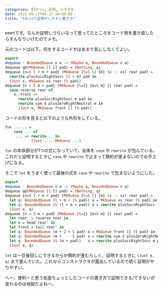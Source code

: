 ```yaml
---
categories: [Idris, 証明, 小ネタ]
date: 2022-09-17T04:17:30+09:00
title: "Idrisで証明がしやすい書き方"
---
```

κeenです。なんか証明しづらいなって思ってたところをコード側を書き直したらすんなりいけたのでメモ。

<!--more-->

元のコードは以下。何をするコードかはあまり気にしなくてよい。

```idris
export
dequeue : BoundedQueue n a -> (Maybe a, BoundedQueue n a)
dequeue q@(MkQueue [] [] pad) = (Nothing, q)
dequeue {n=S l + m + pad} (MkQueue {l=S l} {m} (x :: xs) rear pad) =
  rewrite plusSuccRightSucc (l + m) pad in
  (Just x, MkQueue xs rear (S pad))
dequeue {n = S m + pad} (MkQueue {l=Z} {m=S m} [] rear pad) =
  case reverse rear of
    e::front =>
      rewrite plusSuccRightSucc m pad in
      rewrite sym $ plusZeroRightNeutral m in
      (Just e, MkQueue front [] (S pad))
```

コードの形を見ると以下のような外形をしている。

```idris
fun ... .. =
    case ... of
     ... => rewrite .. in
            (Just ..., MkQueue ...)
```

`fun` の本体部分が1つの式になっていて、全体を `case` や `rewrite` が包んでいる。
これだと証明するときに `case` や `rewrite` で止まって簡約が進まないのでお手上げになる。

そこで `let` をうまく使って最後の式を `case` や `rewrite` で包まないようにした。


```idris
export
dequeue : BoundedQueue n a -> (Maybe a, BoundedQueue n a)
dequeue q@(MkQueue [] [] pad) = (Nothing, q)
dequeue {n=S l + m + pad} (MkQueue {l=S l} {m} (x :: xs) rear pad) =
  let q: BoundedQueue (l + m + (S pad)) a = MkQueue xs rear (S pad) in
  let q: BoundedQueue (S (l + m + pad)) a = rewrite plusSuccRightSucc (l + m) pad in q in
  (Just x, q)
dequeue {n = S m + pad} (MkQueue {l=Z} {m=S m} [] rear pad) =
  let rear' = reverse rear in
  let e = head rear' in
  let front = tail rear' in
  let q: BoundedQueue (m + Z + S pad) a = MkQueue front [] (S pad) in
  let q: BoundedQueue (m +     S pad) a = rewrite sym $ plusZeroRightNeutral m in q in
  let q: BoundedQueue (S (m + pad))   a = rewrite plusSuccRightSucc m pad in q in
  (Just e, q)
```

`let` は一旦後回しにできるからか簡約が進むらしく、証明するときに `(Just e, q)` まで進んでいた。これならコンストラクタが露出しているので続く証明がやりやすい。

へー、便利ーと思う反面ちょっとしたコードの書き方で証明できる/できないが変わるのは地獄だよねー。
